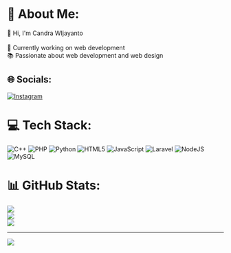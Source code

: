 # 💫 About Me:
👋 Hi, I'm Candra WIjayanto<br><br>🚀 Currently working on web development<br>📚 Passionate about web development and web design


## 🌐 Socials:
[![Instagram](https://img.shields.io/badge/Instagram-%23E4405F.svg?logo=Instagram&logoColor=white)](https://instagram.com/cachaaan_) 

# 💻 Tech Stack:
![C++](https://img.shields.io/badge/c++-%2300599C.svg?style=for-the-badge&logo=c%2B%2B&logoColor=white) ![PHP](https://img.shields.io/badge/php-%23777BB4.svg?style=for-the-badge&logo=php&logoColor=white) ![Python](https://img.shields.io/badge/python-3670A0?style=for-the-badge&logo=python&logoColor=ffdd54) ![HTML5](https://img.shields.io/badge/html5-%23E34F26.svg?style=for-the-badge&logo=html5&logoColor=white) ![JavaScript](https://img.shields.io/badge/javascript-%23323330.svg?style=for-the-badge&logo=javascript&logoColor=%23F7DF1E) ![Laravel](https://img.shields.io/badge/laravel-%23FF2D20.svg?style=for-the-badge&logo=laravel&logoColor=white) ![NodeJS](https://img.shields.io/badge/node.js-6DA55F?style=for-the-badge&logo=node.js&logoColor=white) ![MySQL](https://img.shields.io/badge/mysql-4479A1.svg?style=for-the-badge&logo=mysql&logoColor=white)
# 📊 GitHub Stats:
![](https://github-readme-stats.vercel.app/api?username=candrawij&theme=transparent&hide_border=false&include_all_commits=false&count_private=false)<br/>
![](https://nirzak-streak-stats.vercel.app/?user=candrawij&theme=transparent&hide_border=false)<br/>
![](https://github-readme-stats.vercel.app/api/top-langs/?username=candrawij&theme=transparent&hide_border=false&include_all_commits=false&count_private=false&layout=compact)

---
[![](https://visitcount.itsvg.in/api?id=candrawij&icon=0&color=0)](https://visitcount.itsvg.in)

<!-- Proudly created with GPRM ( https://gprm.itsvg.in ) -->
